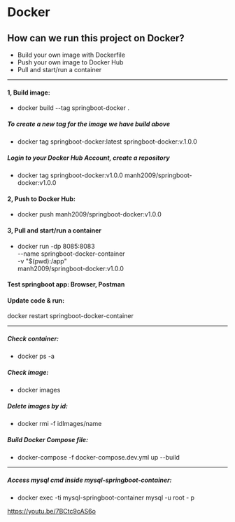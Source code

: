 # Docker

## How can we run this project on Docker?
- Build your own image with Dockerfile
- Push your own image to Docker Hub
- Pull and start/run a container
---
#### 1, Build image:
- docker build --tag springboot-docker .
##### To create a new tag for the image we have build above
- docker tag springboot-docker:latest springboot-docker:v.1.0.0
##### Login to your Docker Hub Account, create a repository
- docker tag springboot-docker:v1.0.0 manh2009/springboot-docker:v1.0.0

#### 2, Push to Docker Hub:
- docker push manh2009/springboot-docker:v1.0.0

#### 3, Pull and start/run a container
- docker run -dp 8085:8083 \
--name springboot-docker-container \
-v "$(pwd):/app" \
manh2009/springboot-docker:v1.0.0

#### Test springboot app: Browser, Postman

#### Update code & run:
docker restart springboot-docker-container

---
##### Check container:
- docker ps -a
##### Check image:
- docker images
##### Delete images by id:
- docker rmi -f idImages/name
##### Build Docker Compose file:
- docker-compose -f docker-compose.dev.yml up --build
---
##### Access mysql cmd inside mysql-springboot-container:
- docker exec -ti mysql-springboot-container mysql -u root - p

https://youtu.be/7BCtc9cAS6o

